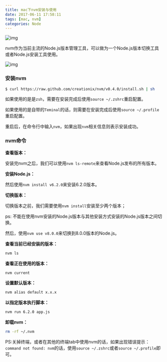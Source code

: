 ```yaml
---
title: mac下nvm安装与使用
date: 2017-06-11 17:58:11
tags: [mac, nvm]
categories: Node
---
```


![img](http://web-site-files.ashshen.cc/blog-header-images/nature-14.jpg)

nvm作为当前主流的Node.js版本管理工具，可以做为一个Node.js版本切换工具或者Node.js安装工具使用。

<!-- more -->

![img](http://web-site-files.ashshen.cc/blog-header-images/nature-14.jpg)

### 安装nvm

``` bash
$ curl https://raw.github.com/creationix/nvm/v0.4.0/install.sh | sh
```

如果使用的是是`zsh`，需要在安装完成后使用`source ~/.zshrc`重启配置。

如果使用的是自带的`Teminal`的话，则需要在安装完成后使用`source ~/.profile`重启配置。

重启后，在命令行中输入`nvm`，如果出现`nvm`相关信息则表示安装成功。

### nvm命令

**查看版本：**

安装完nvm之后，我们可以使用`nvm ls-remote`来查看Node.js发布的所有版本。

**安装Node.js：**

然后使用`nvm install v6.2.0`来安装6.2.0版本。

**切换版本：**

切换版本之前，我们需要使用`nvm install`安装至少两个版本；

ps: 不能在使用nvm安装的Node.js版本与其他安装方式安装的Node.js版本之间切换。

然后，使用`nvm use v8.0.0`来切换到8.0.0版本的Node.js。

**查看当前已经安装的版本：**
``` bash
nvm ls
```
**查看正在使用的版本：**
``` bash
nvm current
```
**设置默认版本：**
``` bash
nvm alias default x.x.x
```
**以指定版本执行脚本：**
``` bash
nvm run 6.2.0 app.js
```
**卸载nvm：**
``` bash
rm -rf ~/.nvm
```
PS:关掉终端，或者在其他的终端tab中使用nvm的话，如果出现错误提示：`command not found: nvm`的话，使用`source ~/.zshrc`或者`source ~/.profile`即可。
